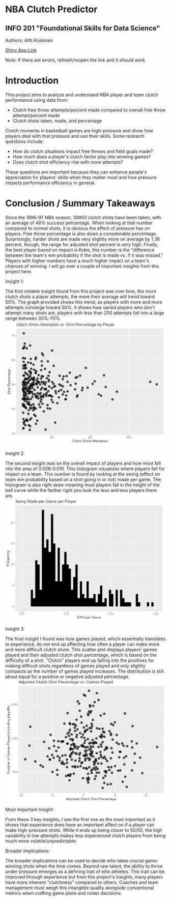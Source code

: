 # NBA Clutch Predictor

## INFO 201 "Foundational Skills for Data Science"

Authors: Altti Koskinen

[Shiny App Link](https://alttik.shinyapps.io/final-project-alttik/)

Note: If there are errors, refresh/reopen the link and it should work

# Introduction

<p>This project aims to analyze and understand NBA player and team clutch performance using data from:</p>
      <ul>
        <li>Clutch free throw attempts/percent made compared to overall free throw attempt/percent made</li>
        <li>Clutch shots taken, made, and percentage</li>
      </ul>
      <p>Clutch moments in basketball games are high-pressure and show how players deal with that pressure and use their skills. Some research questions include:</p>
      <ul>
        <li>How do clutch situations impact free throws and field goals made?</li>
        <li>How much does a player's clutch factor play into winning games?</li>
        <li>Does clutch shot efficiency rise with more attempts?</li>
      </ul>
      <p>These questions are important because they can enhance people's appreciation for players' skills when they matter most and how pressure impacts performance efficiency in general.</p>

# Conclusion / Summary Takeaways

Since the 1996-97 NBA season, 39903 clutch shots have been taken, with an average of 48% success percentage. When looking at that number compared to normal shots, it is obvious the effect of pressure has on players. Free throw percentage is also down a considerable percentage. Surprisingly, harder shots are made very slightly more on average by 1.38 percent, though, the range for adjusted shot percent is very high. Finally, the best player based on impact is Kobe, this number is the "difference between the team's win probability if the shot is made vs. if it was missed." Players with higher numbers have a much higher impact on a team's chances of winning. I will go over a couple of important insights from this project here.

Insight 1:

The first notable insight found from this project was over time, the more clutch shots a player attempts, the more their average will trend toward 50%. The graph provided shows this trend, as players with more and more attempts converge toward 50%. It shows how varied players who don't attempt many shots are, players with less than 200 attempts fall into a large range between 30%-70%.
![Clutch Shot Pct Chart](./plot1.png)

Insight 2:

The second insight was on the overall impact of players and how most fall into the area of 0.008-0.016. This histogram visualizes where players fall for impact on a team. This number is found by looking at the swing (effect on team win probability based on a shot going in or not) made per game. The histogram is also right skew meaning most players fall in the height of the bell curve while the farther right you look the less and less players there are.
![Swing Per Game Chart](./plot2.png)

Insight 3:

The final insight I found was how games played, which essentially translates to experience, do not end up affecting how often a player can make more and more difficult clutch shots. This scatter plot displays players' games played and their adjusted clutch shot percentage, which is based on the difficulty of a shot. "Clutch" players end up falling into the positives for making difficult shots regardless of games played and only slightly compacts as the number of games played increases. The distribution is still about equal for a positive or negative adjusted percentage.
![Adjusted Clutch Shot Pct Chart](./plot3.png)

Most Important Insight:

From these 3 key insights, I see the first one as the most important as it shows that experience does have an important affect on if a player can make high-pressure shots. While it ends up being closer to 50/50, the high variability in low attempts makes less experienced clutch players from being much more volatile/unpredictable.

Broader Implications:

The broader implications can be used to decide who takes crucial game-winning shots when the time comes. Beyond raw talent, the ability to thrive under pressure emerges as a defining trait of elite athletes. This trait can be improved through experience but from this project's insights, many players have more inherent "clutchness" compared to others. Coaches and team management must weigh this intangible quality alongside conventional metrics when crafting game plans and roster decisions.
